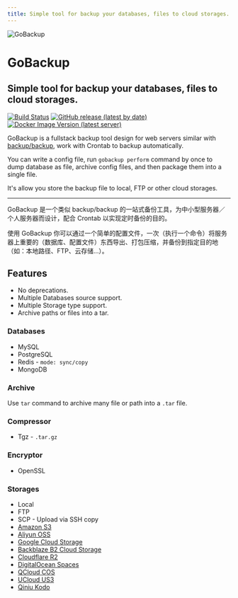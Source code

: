 ```yaml
---
title: Simple tool for backup your databases, files to cloud storages.
---
```


<div class="welcome">
  <img class="logo" src="/images/gobackup.svg" alt="GoBackup" />
  <h1>GoBackup</h1>
  <h2>Simple tool for backup your databases, files to cloud storages.</h2>
  <p class="badges">
    <a href="https://github.com/gobackup/gobackup/actions?query=workflow%3AGo"><img src="https://github.com/gobackup/gobackup/workflows/Go/badge.svg" alt="Build Status" /></a>
   <a href="https://github.com/gobackup/gobackup/releases"><img src="https://img.shields.io/github/v/release/gobackup/gobackup?label=Version&color=1" alt="GitHub release (latest by date)"></a>
   <a href="https://hub.docker.com/r/huacnlee/gobackup"><img src="https://img.shields.io/docker/v/huacnlee/gobackup?label=Docker&color=blue" alt="Docker Image Version (latest server)"></a>
  </p>
</div>

GoBackup is a fullstack backup tool design for web servers similar with [backup/backup](https://github.com/backup/backup), work with Crontab to backup automatically.

You can write a config file, run `gobackup perform` command by once to dump database as file, archive config files, and then package them into a single file.

It's allow you store the backup file to local, FTP or other cloud storages.

---

GoBackup 是一个类似 backup/backup 的一站式备份工具，为中小型服务器／个人服务器而设计，配合 Crontab 以实现定时备份的目的。

使用 GoBackup 你可以通过一个简单的配置文件，一次（执行一个命令）将服务器上重要的（数据库、配置文件）东西导出、打包压缩，并备份到指定目的地（如：本地路径、FTP、云存储...）。

## Features

- No deprecations.
- Multiple Databases source support.
- Multiple Storage type support.
- Archive paths or files into a tar.

### Databases

- MySQL
- PostgreSQL
- Redis - `mode: sync/copy`
- MongoDB

### Archive

Use `tar` command to archive many file or path into a `.tar` file.

### Compressor

- Tgz - `.tar.gz`

### Encryptor

- OpenSSL

### Storages

- Local
- FTP
- SCP - Upload via SSH copy
- [Amazon S3](/configuration/storages/s3/)
- [Aliyun OSS](/configuration/storages/oss)
- [Google Cloud Storage](/configuration/storages/gcs)
- [Backblaze B2 Cloud Storage](/configuration/storages/b2)
- [Cloudflare R2](/configuration/storages/r2)
- [DigitalOcean Spaces](/configuration/storages/spaces)
- [QCloud COS](/configuration/storages/cos)
- [UCloud US3](/configuration/storages/us3)
- [Qiniu Kodo](/configuration/storages/kodo)
